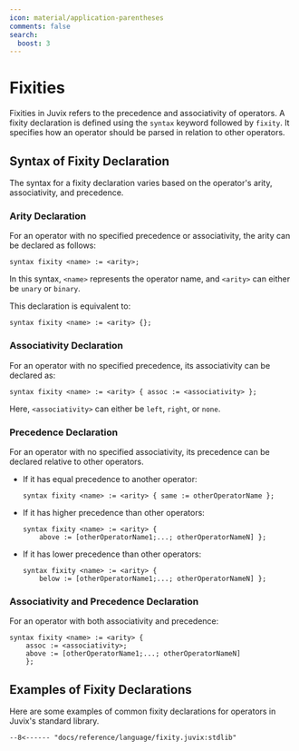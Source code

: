```yaml
---
icon: material/application-parentheses
comments: false
search:
  boost: 3
---
```


# Fixities

Fixities in Juvix refers to the precedence and associativity of operators. A
fixity declaration is defined using the `syntax` keyword followed by `fixity`.
It specifies how an operator should be parsed in relation to other operators.

## Syntax of Fixity Declaration

The syntax for a fixity declaration varies based on the operator's arity,
associativity, and precedence.

### Arity Declaration

For an operator with no specified precedence or associativity, the arity can be
declared as follows:

```juvix
syntax fixity <name> := <arity>;
```

In this syntax, `<name>` represents the operator name, and `<arity>` can either
be `unary` or `binary`.

This declaration is equivalent to:

```juvix
syntax fixity <name> := <arity> {};
```

### Associativity Declaration

For an operator with no specified precedence, its associativity can be declared
as:

```juvix
syntax fixity <name> := <arity> { assoc := <associativity> };
```

Here, `<associativity>` can either be `left`, `right`, or `none`.

### Precedence Declaration

For an operator with no specified associativity, its precedence can be declared
relative to other operators.

- If it has equal precedence to another operator:

  ```juvix
  syntax fixity <name> := <arity> { same := otherOperatorName };
  ```

- If it has higher precedence than other operators:

  ```juvix
  syntax fixity <name> := <arity> {
      above := [otherOperatorName1;...; otherOperatorNameN] };
  ```

- If it has lower precedence than other operators:

  ```juvix
  syntax fixity <name> := <arity> {
      below := [otherOperatorName1;...; otherOperatorNameN] };
  ```

### Associativity and Precedence Declaration

For an operator with both associativity and precedence:

```juvix
syntax fixity <name> := <arity> {
    assoc := <associativity>;
    above := [otherOperatorName1;...; otherOperatorNameN]
    };
```

## Examples of Fixity Declarations

Here are some examples of common fixity declarations for operators in Juvix's
standard library.

```juvix
--8<------ "docs/reference/language/fixity.juvix:stdlib"
```
